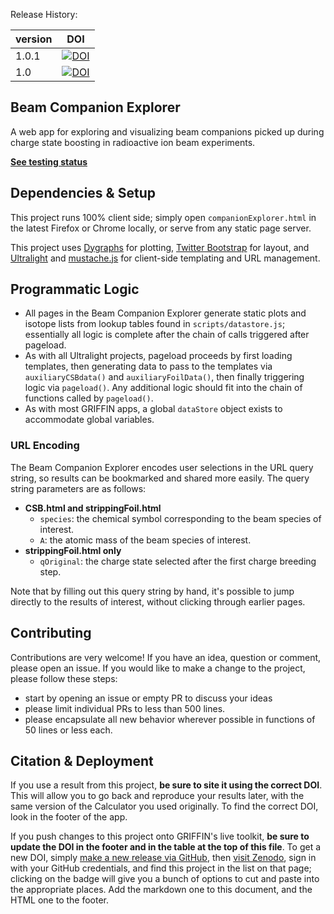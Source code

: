 Release History:

version | DOI
--------|------
1.0.1   | [![DOI](https://zenodo.org/badge/3877/GRIFFINCollaboration/beamCompanionExplorer.svg)](https://zenodo.org/badge/latestdoi/3877/GRIFFINCollaboration/beamCompanionExplorer)
1.0     | [![DOI](https://zenodo.org/badge/doi/10.5281/zenodo.34279.svg)](http://dx.doi.org/10.5281/zenodo.34279)

## Beam Companion Explorer 
A web app for exploring and visualizing beam companions picked up during charge state boosting in radioactive ion beam experiments.

**[See testing status](http://griffincollaboration.github.io/beamCompanionExplorer/tests/tests.html)**

## Dependencies & Setup

This project runs 100% client side; simply open `companionExplorer.html` in the latest Firefox or Chrome locally, or serve from any static page server.

This project uses [Dygraphs](http://dygraphs.com/) for plotting, [Twitter Bootstrap](http://getbootstrap.com/) for layout, and [Ultralight](https://github.com/BillMills/ultralight) and [mustache.js](https://github.com/janl/mustache.js/) for client-side templating and URL management.

## Programmatic Logic

 - All pages in the Beam Companion Explorer generate static plots and isotope lists from lookup tables found in `scripts/datastore.js`; essentially all logic is complete after the chain of calls triggered after pageload.
 - As with all Ultralight projects, pageload proceeds by first loading templates, then generating data to pass to the templates via `auxiliaryCSBdata()` and `auxiliaryFoilData()`, then finally triggering logic via `pageload()`. Any additional logic should fit into the chain of functions called by `pageload()`.
 - As with most GRIFFIN apps, a global `dataStore` object exists to accommodate global variables.

### URL Encoding

The Beam Companion Explorer encodes user selections in the URL query string, so results can be bookmarked and shared more easily. The query string parameters are as follows:

 - **CSB.html and strippingFoil.html**
   - `species`: the chemical symbol corresponding to the beam species of interest.
   - `A`: the atomic mass of the beam species of interest.
 - **strippingFoil.html only**
   - `qOriginal`: the charge state selected after the first charge breeding step.

Note that by filling out this query string by hand, it's possible to jump directly to the results of interest, without clicking through earlier pages.

## Contributing

Contributions are very welcome! If you have an idea, question or comment, please open an issue. If you would like to make a change to the project, please follow these steps:
 - start by opening an issue or empty PR to discuss your ideas
 - please limit individual PRs to less than 500 lines.
 - please encapsulate all new behavior wherever possible in functions of 50 lines or less each.

## Citation & Deployment

If you use a result from this project, **be sure to site it using the correct DOI**. This will allow you to go back and reproduce your results later, with the same version of the Calculator you used originally. To find the correct DOI, look in the footer of the app.

If you push changes to this project onto GRIFFIN's live toolkit, **be sure to update the DOI in the footer and in the table at the top of this file**. To get a new DOI, simply [make a new release via GitHub](https://help.github.com/articles/creating-releases/), then [visit Zenodo](https://zenodo.org/account/settings/github/), sign in with your GitHub credentials, and find this project in the list on that page; clicking on the badge will give you a bunch of options to cut and paste into the appropriate places. Add the markdown one to this document, and the HTML one to the footer.
